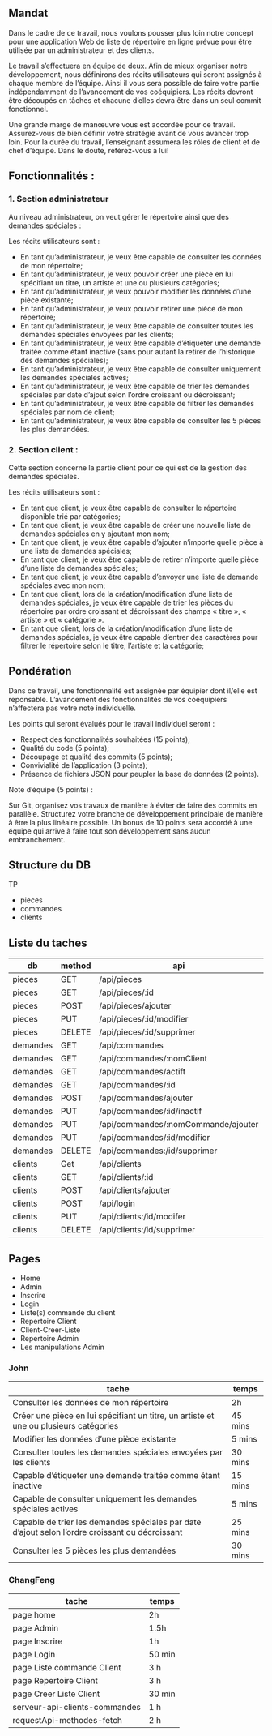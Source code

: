 ## Mandat

Dans le cadre de ce travail, nous voulons pousser plus loin notre concept pour une application Web de liste de répertoire en ligne prévue pour être utilisée par un administrateur et des clients.

Le travail s’effectuera en équipe de deux. Afin de mieux organiser notre développement, nous définirons des récits utilisateurs qui seront assignés à chaque membre de l’équipe. Ainsi il vous sera possible de faire votre partie indépendamment de l’avancement de vos coéquipiers. Les récits devront être découpés en tâches et chacune d’elles devra être dans un seul commit fonctionnel.

Une grande marge de manœuvre vous est accordée pour ce travail. Assurez-vous de bien définir votre stratégie avant de vous avancer trop loin. Pour la durée du travail, l’enseignant assumera les rôles de client et de chef d’équipe. Dans le doute, référez-vous à lui!

## Fonctionnalités :

### 1. Section administrateur

Au niveau administrateur, on veut gérer le répertoire ainsi que des demandes spéciales :

Les récits utilisateurs sont :

- En tant qu’administrateur, je veux être capable de consulter les données de mon répertoire;
- En tant qu’administrateur, je veux pouvoir créer une pièce en lui spécifiant un titre, un artiste et une ou plusieurs catégories;
- En tant qu’administrateur, je veux pouvoir modifier les données d’une pièce existante;
- En tant qu’administrateur, je veux pouvoir retirer une pièce de mon répertoire;
- En tant qu’administrateur, je veux être capable de consulter toutes les demandes spéciales envoyées par les clients;
- En tant qu’administrateur, je veux être capable d’étiqueter une demande traitée comme étant inactive (sans pour autant la retirer de l’historique des demandes spéciales);
- En tant qu’administrateur, je veux être capable de consulter uniquement les demandes spéciales actives;
- En tant qu’administrateur, je veux être capable de trier les demandes spéciales par date d’ajout selon l’ordre croissant ou décroissant;
- En tant qu’administrateur, je veux être capable de filtrer les demandes spéciales par nom de client;
- En tant qu’administrateur, je veux être capable de consulter les 5 pièces les plus demandées.

### 2. Section client :

Cette section concerne la partie client pour ce qui est de la gestion des demandes spéciales.

Les récits utilisateurs sont :

- En tant que client, je veux être capable de consulter le répertoire disponible trié par catégories;
- En tant que client, je veux être capable de créer une nouvelle liste de demandes spéciales en y ajoutant mon nom;
- En tant que client, je veux être capable d’ajouter n’importe quelle pièce à une liste de demandes spéciales;
- En tant que client, je veux être capable de retirer n’importe quelle pièce d’une liste de demandes spéciales;
- En tant que client, je veux être capable d’envoyer une liste de demande spéciales avec mon nom;
- En tant que client, lors de la création/modification d’une liste de demandes spéciales, je veux être capable de trier les pièces du répertoire par ordre croissant et décroissant des champs « titre », « artiste » et « catégorie ».
- En tant que client, lors de la création/modification d’une liste de demandes spéciales, je veux être capable d’entrer des caractères pour filtrer le répertoire selon le titre, l’artiste et la catégorie;

## Pondération

Dans ce travail, une fonctionnalité est assignée par équipier dont il/elle est reponsable. L’avancement des fonctionnalités de vos coéquipiers n’affectera pas votre note individuelle.

Les points qui seront évalués pour le travail individuel seront :

- Respect des fonctionnalités souhaitées (15 points);
- Qualité du code (5 points);
- Découpage et qualité des commits (5 points);
- Convivialité de l’application (3 points);
- Présence de fichiers JSON pour peupler la base de données (2 points).

Note d’équipe (5 points) :

Sur Git, organisez vos travaux de manière à éviter de faire des commits en parallèle. Structurez votre branche de développement principale de manière à être la plus linéaire possible. Un bonus de 10 points sera accordé à une équipe qui arrive à faire tout son développement sans aucun embranchement.

## Structure du DB

TP

- pieces
- commandes
- clients
## Liste du taches

| db       | method | api                         | fonction |
| -------- | ------ | --------------------------- | -------- |
| pieces   | GET    | /api/pieces                 |          |
| pieces   | GET    | /api/pieces/:id             |          |
| pieces   | POST   | /api/pieces/ajouter         |          |
| pieces   | PUT    | /api/pieces/:id/modifier    |          |
| pieces   | DELETE | /api/pieces/:id/supprimer   |          |
| demandes | GET    | /api/commandes              |          |
| demandes | GET    | /api/commandes/:nomClient   |          |
| demandes | GET    | /api/commandes/actift       |          |
| demandes | GET    | /api/commandes/:id          |          |
| demandes | POST   | /api/commandes/ajouter      |          |
| demandes | PUT    | /api/commandes/:id/inactif  |          |
| demandes | PUT    |/api/commandes/:nomCommande/ajouter  |          |
| demandes | PUT    | /api/commandes/:id/modifier  |          |
| demandes | DELETE | /api/commandes:/id/supprimer |          |
| clients  | Get    | /api/clients                |          |
| clients  | GET    | /api/clients/:id            |          |
| clients  | POST   | /api/clients/ajouter        |          |
| clients  | POST   | /api/login                  |          |
| clients  | PUT    | /api/clients:/id/modifer    |          |
| clients  | DELETE | /api/clients:/id/supprimer  |          |

## Pages

- Home
- Admin
- Inscrire
- Login
- Liste(s) commande du client
- Repertoire Client
- Client-Creer-Liste
- Repertoire Admin
- Les manipulations Admin

### John

| tache                                                                                           |  temps  |
| ----------------------------------------------------------------------------------------------- | ------- |
| Consulter les données de mon répertoire                                                         |   2h    |
| Créer une pièce en lui spécifiant un titre, un artiste et une ou plusieurs catégories           | 45 mins |
| Modifier les données d’une pièce existante                                                      |  5 mins |
| Consulter toutes les demandes spéciales envoyées par les clients                                | 30 mins |
| Capable d’étiqueter une demande traitée comme étant inactive                                    | 15 mins |
| Capable de consulter uniquement les demandes spéciales actives                                  |  5 mins |
| Capable de trier les demandes spéciales par date d’ajout selon l’ordre croissant ou décroissant | 25 mins |
| Consulter les 5 pièces les plus demandées                                                       | 30 mins |

### ChangFeng

| tache     | temps |
| --------- | ----- |
| page home |   2h  |
| page Admin| 1.5h  |
| page Inscrire |  1h     |
| page Login |   50 min    |
| page Liste commande Client |   3 h    |
| page Repertoire Client     |   3 h    |
| page Creer Liste Client     |   30 min   |
| serveur-api-clients-commandes    |   1 h   |
| requestApi-methodes-fetch    |  2 h   |
